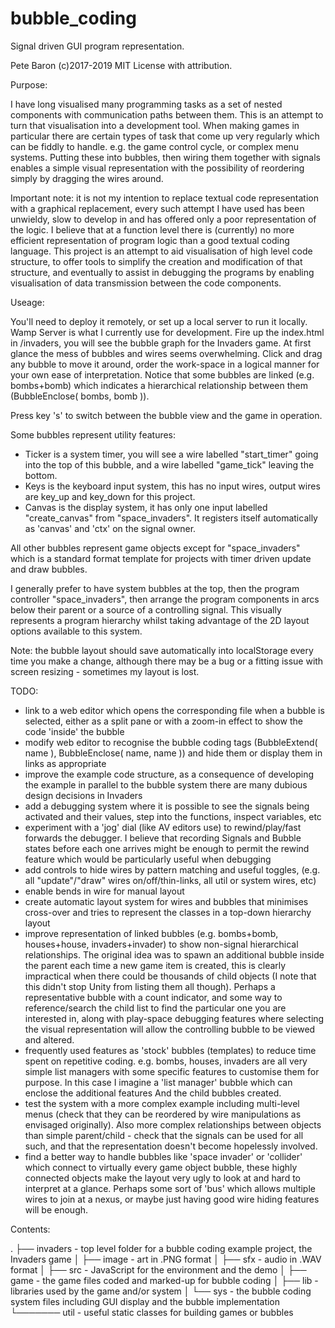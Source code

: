 # bubble_coding
Signal driven GUI program representation.

Pete Baron (c)2017-2019
MIT License with attribution.



Purpose:

I have long visualised many programming tasks as a set of nested components with communication paths between them.  This is an attempt to turn that visualisation into a development tool.
When making games in particular there are certain types of task that come up very regularly which can be fiddly to handle.  e.g. the game control cycle, or complex menu systems.  Putting these into bubbles, then wiring them together with signals enables a simple visual representation with the possibility of reordering simply by dragging the wires around.

Important note: it is not my intention to replace textual code representation with a graphical replacement, every such attempt I have used has been unwieldy, slow to develop in and has offered only a poor representation of the logic.  I believe that at a function level there is (currently) no more efficient representation of program logic than a good textual coding language.  This project is an attempt to aid visualisation of high level code structure, to offer tools to simplify the creation and modification of that structure, and eventually to assist in debugging the programs by enabling visualisation of data transmission between the code components.



Useage:

You'll need to deploy it remotely, or set up a local server to run it locally.  Wamp Server is what I currently use for development.
Fire up the index.html in /invaders, you will see the bubble graph for the Invaders game.
At first glance the mess of bubbles and wires seems overwhelming.  Click and drag any bubble to move it around, order the work-space in a logical manner for your own ease of interpretation.  Notice that some bubbles are linked (e.g. bombs+bomb) which indicates a hierarchical relationship between them (BubbleEnclose( bombs, bomb )).

Press key 's' to switch between the bubble view and the game in operation.

Some bubbles represent utility features:
- Ticker is a system timer, you will see a wire labelled "start_timer" going into the top of this bubble, and a wire labelled "game_tick" leaving the bottom.
- Keys is the keyboard input system, this has no input wires, output wires are key_up and key_down for this project.
- Canvas is the display system, it has only one input labelled "create_canvas" from "space_invaders".  It registers itself automatically as 'canvas' and 'ctx' on the signal owner.

All other bubbles represent game objects except for "space_invaders" which is a standard format template for projects with timer driven update and draw bubbles.

I generally prefer to have system bubbles at the top, then the program controller "space_invaders", then arrange the program components in arcs below their parent or a source of a controlling signal.  This visually represents a program hierarchy whilst taking advantage of the 2D layout options available to this system.

Note: the bubble layout should save automatically into localStorage every time you make a change, although there may be a bug or a fitting issue with screen resizing - sometimes my layout is lost.



TODO:
- link to a web editor which opens the corresponding file when a bubble is selected, either as a split pane or with a zoom-in effect to show the code 'inside' the bubble
- modify web editor to recognise the bubble coding tags (BubbleExtend( name ), BubbleEnclose( name, name )) and hide them or display them in links as appropriate
- improve the example code structure, as a consequence of developing the example in parallel to the bubble system there are many dubious design decisions in Invaders
- add a debugging system where it is possible to see the signals being activated and their values, step into the functions, inspect variables, etc
- experiment with a 'jog' dial (like AV editors use) to rewind/play/fast forwards the debugger.  I believe that recording Signals and Bubble states before each one arrives might be enough to permit the rewind feature which would be particularly useful when debugging
- add controls to hide wires by pattern matching and useful toggles, (e.g. all "update"/"draw" wires on/off/thin-links, all util or system wires, etc)
- enable bends in wire for manual layout
- create automatic layout system for wires and bubbles that minimises cross-over and tries to represent the classes in a top-down hierarchy layout
- improve representation of linked bubbles (e.g. bombs+bomb, houses+house, invaders+invader) to show non-signal hierarchical relationships.  The original idea was to spawn an additional bubble inside the parent each time a new game item is created, this is clearly impractical when there could be thousands of child objects (I note that this didn't stop Unity from listing them all though).  Perhaps a representative bubble with a count indicator, and some way to reference/search the child list to find the particular one you are interested in, along with play-space debugging features where selecting the visual representation will allow the controlling bubble to be viewed and altered.
- frequently used features as 'stock' bubbles (templates) to reduce time spent on repetitive coding.  e.g. bombs, houses, invaders are all very simple list managers with some specific features to customise them for purpose.  In this case I imagine a 'list manager' bubble which can enclose the additional features And the child bubbles created.
- test the system with a more complex example including multi-level menus (check that they can be reordered by wire manipulations as envisaged originally).  Also more complex relationships between objects than simple parent/child - check that the signals can be used for all such, and that the representation doesn't become hopelessly involved.
- find a better way to handle bubbles like 'space invader' or 'collider' which connect to virtually every game object bubble, these highly connected objects make the layout very ugly to look at and hard to interpret at a glance.  Perhaps some sort of 'bus' which allows multiple wires to join at a nexus, or maybe just having good wire hiding features will be enough.



Contents:

.
├── invaders - top level folder for a bubble coding example project, the Invaders game
│    ├── image - art in .PNG format
│    ├── sfx - audio in .WAV format
│    ├── src - JavaScript for the environment and the demo
│    ├── game - the game files coded and marked-up for bubble coding
│	 ├── lib - libraries used by the game and/or system
│	 └── sys - the bubble coding system files including GUI display and the bubble implementation
└─────── util - useful static classes for building games or bubbles
